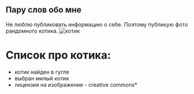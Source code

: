 ## Пару слов обо мне 
Не люблю публиковать информацию о себе.
Поэтому публикую фото рандомного котика.
![котик](https://upload.wikimedia.org/wikipedia/commons/a/a3/Redhead_Cat_%28%D0%A0%D1%8B%D0%B6%D0%B8%D0%B9_%D0%9A%D0%BE%D1%82%29.jpg) 
# Список про котика:
* котик найден в гугле 
* выбран милый котик
* лицензия на изображение - creative commons*